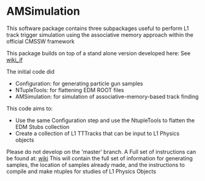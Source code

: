 AMSimulation
=============================
This software package contains three subpackages useful to perform L1 track trigger simulation using the associative memory approach within the official CMSSW framework

This package builds on top of a stand alone version developed here:
See [wiki_jf](https://github.com/jiafulow/SLHCL1TrackTriggerSimulations/wiki)

The initial code did
- Configuration: for generating particle gun samples
- NTupleTools: for flattening EDM ROOT files
- AMSimulation: for simulation of associative-memory-based track finding

This code aims to:
- Use the same Configuration step and use the NtupleTools to flatten the EDM Stubs collection
- Create a collection of L1 TTTracks that can be input to L1 Physics objects

Please do not develop on the 'master' branch.
A Full set of instructions can be found at: [wiki](https://github.com/rpatelCERN/AMSimulation/wiki) 
This will contain the full set of information for generating samples, the location of samples already made, and the instructions to compile and make ntuples for studies of L1 Physics Objects
